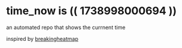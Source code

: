 # time_now is (( 1738998000694 ))

an automated repo that shows the currnent time

inspired by [breakingheatmap](https://github.com/breakingheatmap/breakingheatmap)